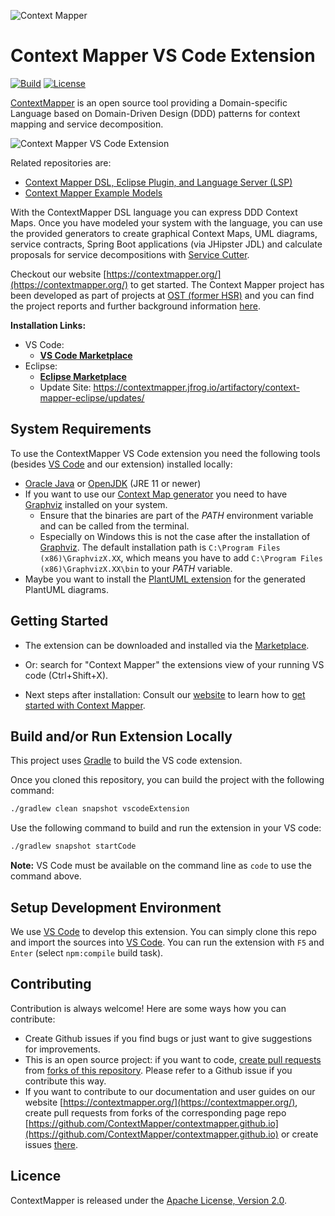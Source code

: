 ![Context Mapper](https://raw.githubusercontent.com/wiki/ContextMapper/context-mapper-dsl/logo/cm-logo-github-small.png) 
# Context Mapper VS Code Extension 
[![Build](https://github.com/ContextMapper/vscode-extension/workflows/Build/badge.svg)](https://github.com/ContextMapper/vscode-extension/actions) [![License](https://img.shields.io/badge/License-Apache%202.0-blue.svg)](https://opensource.org/licenses/Apache-2.0)

[ContextMapper](https://contextmapper.org/) is an open source tool providing a Domain-specific Language based on Domain-Driven Design (DDD) patterns for context mapping and service decomposition.

![Context Mapper VS Code Extension](https://contextmapper.org/img/vscode-extension-screenshot-1.png)

Related repositories are:

 * [Context Mapper DSL, Eclipse Plugin, and Language Server (LSP)](https://github.com/ContextMapper/context-mapper-dsl)
 * [Context Mapper Example Models](https://github.com/ContextMapper/context-mapper-examples)

With the ContextMapper DSL language you can express DDD Context Maps. Once you have modeled your system with the language, you can use the provided generators to create graphical Context Maps, UML diagrams, service contracts, Spring Boot applications (via JHipster JDL) and calculate proposals for service decompositions with [Service Cutter](https://github.com/ServiceCutter/ServiceCutter).

Checkout our website [https://contextmapper.org/](https://contextmapper.org/) to get started.
The Context Mapper project has been developed as part of projects at [OST (former HSR)](https://www.ost.ch) and you can find the project reports and further background information [here](https://contextmapper.org/background-and-publications/).

 **Installation Links:**
  * VS Code:
    * **[VS Code Marketplace](https://marketplace.visualstudio.com/items?itemName=contextmapper.context-mapper-vscode-extension)**
  * Eclipse:
    * **[Eclipse Marketplace](https://marketplace.eclipse.org/content/context-mapper)**
    * Update Site: https://contextmapper.jfrog.io/artifactory/context-mapper-eclipse/updates/

## System Requirements
To use the ContextMapper VS Code extension you need the following tools (besides [VS Code](https://code.visualstudio.com/) and our extension) installed locally:

* [Oracle Java](https://www.oracle.com/technetwork/java/javase/downloads/jdk8-downloads-2133151.html) or [OpenJDK](https://openjdk.java.net/) (JRE 11 or newer)
* If you want to use our [Context Map generator](https://contextmapper.org/docs/context-map-generator/) you need to have [Graphviz](https://www.graphviz.org/) installed on your system.
    * Ensure that the binaries are part of the _PATH_ environment variable and can be called from the terminal.
    * Especially on Windows this is not the case after the installation of [Graphviz](https://www.graphviz.org/). The default installation path is
      `C:\Program Files (x86)\GraphvizX.XX`, which means you have to add `C:\Program Files (x86)\GraphvizX.XX\bin` to your _PATH_ variable.
* Maybe you want to install the [PlantUML extension](https://marketplace.visualstudio.com/items?itemName=jebbs.plantuml) for the generated PlantUML diagrams.

## Getting Started
 * The extension can be downloaded and installed via the [Marketplace](https://marketplace.visualstudio.com/items?itemName=contextmapper.context-mapper-vscode-extension).
 * Or: search for "Context Mapper" the extensions view of your running VS code (Ctrl+Shift+X).

 * Next steps after installation: Consult our [website](https://contextmapper.org/) to learn how to [get started with Context Mapper](https://contextmapper.org/docs/getting-started/).

## Build and/or Run Extension Locally
This project uses [Gradle](https://gradle.org/) to build the VS code extension.

Once you cloned this repository, you can build the project with the following command:

```bash
./gradlew clean snapshot vscodeExtension
```

Use the following command to build and run the extension in your VS code:

```bash
./gradlew snapshot startCode
```

**Note:** VS Code must be available on the command line as `code` to use the command above.

## Setup Development Environment
We use [VS Code](https://code.visualstudio.com/) to develop this extension. You can simply clone this repo and import the sources into [VS Code](https://code.visualstudio.com/). You can run the extension with `F5` and `Enter` (select `npm:compile` build task).

## Contributing
Contribution is always welcome! Here are some ways how you can contribute:
 * Create Github issues if you find bugs or just want to give suggestions for improvements.
 * This is an open source project: if you want to code, [create pull requests](https://help.github.com/articles/creating-a-pull-request/) from [forks of this repository](https://help.github.com/articles/fork-a-repo/). Please refer to a Github issue if you contribute this way.
 * If you want to contribute to our documentation and user guides on our website [https://contextmapper.org/](https://contextmapper.org/), create pull requests from forks of the corresponding page repo [https://github.com/ContextMapper/contextmapper.github.io](https://github.com/ContextMapper/contextmapper.github.io) or create issues [there](https://github.com/ContextMapper/contextmapper.github.io/issues).

## Licence
ContextMapper is released under the [Apache License, Version 2.0](http://www.apache.org/licenses/LICENSE-2.0).
